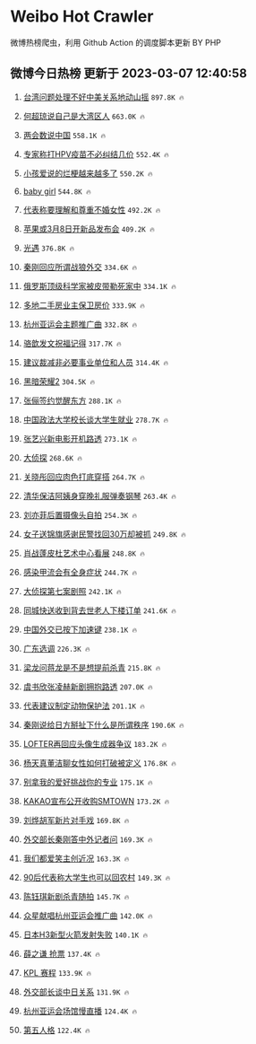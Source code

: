 # Weibo Hot Crawler 



微博热榜爬虫，利用 Github Action 的调度脚本更新 BY PHP 


## 微博今日热榜 更新于 2023-03-07 12:40:58 
1. [台湾问题处理不好中美关系地动山摇](https://s.weibo.com/weibo?q=%23%E5%8F%B0%E6%B9%BE%E9%97%AE%E9%A2%98%E5%A4%84%E7%90%86%E4%B8%8D%E5%A5%BD%E4%B8%AD%E7%BE%8E%E5%85%B3%E7%B3%BB%E5%9C%B0%E5%8A%A8%E5%B1%B1%E6%91%87%23&t=31&band_rank=1&Refer=top) `897.8K 🔥` 

1. [何超琼说自己是大湾区人](https://s.weibo.com/weibo?q=%23%E4%BD%95%E8%B6%85%E7%90%BC%E8%AF%B4%E8%87%AA%E5%B7%B1%E6%98%AF%E5%A4%A7%E6%B9%BE%E5%8C%BA%E4%BA%BA%23&t=31&band_rank=2&Refer=top) `663.0K 🔥` 

1. [两会数说中国](https://s.weibo.com/weibo?q=%23%E4%B8%A4%E4%BC%9A%E6%95%B0%E8%AF%B4%E4%B8%AD%E5%9B%BD%23&t=31&band_rank=3&Refer=top) `558.1K 🔥` 

1. [专家称打HPV疫苗不必纠结几价](https://s.weibo.com/weibo?q=%23%E4%B8%93%E5%AE%B6%E7%A7%B0%E6%89%93HPV%E7%96%AB%E8%8B%97%E4%B8%8D%E5%BF%85%E7%BA%A0%E7%BB%93%E5%87%A0%E4%BB%B7%23&t=31&band_rank=4&Refer=top) `552.4K 🔥` 

1. [小孩爱说的烂梗越来越多了](https://s.weibo.com/weibo?q=%23%E5%B0%8F%E5%AD%A9%E7%88%B1%E8%AF%B4%E7%9A%84%E7%83%82%E6%A2%97%E8%B6%8A%E6%9D%A5%E8%B6%8A%E5%A4%9A%E4%BA%86%23&t=31&band_rank=5&Refer=top) `550.2K 🔥` 

1. [baby girl](https://s.weibo.com/weibo?q=baby%20girl&t=31&band_rank=6&Refer=top) `544.8K 🔥` 

1. [代表称要理解和尊重不婚女性](https://s.weibo.com/weibo?q=%23%E4%BB%A3%E8%A1%A8%E7%A7%B0%E8%A6%81%E7%90%86%E8%A7%A3%E5%92%8C%E5%B0%8A%E9%87%8D%E4%B8%8D%E5%A9%9A%E5%A5%B3%E6%80%A7%23&t=31&band_rank=7&Refer=top) `492.2K 🔥` 

1. [苹果或3月8日开新品发布会](https://s.weibo.com/weibo?q=%23%E8%8B%B9%E6%9E%9C%E6%88%963%E6%9C%888%E6%97%A5%E5%BC%80%E6%96%B0%E5%93%81%E5%8F%91%E5%B8%83%E4%BC%9A%23&t=31&band_rank=8&Refer=top) `409.2K 🔥` 

1. [光遇](https://s.weibo.com/weibo?q=%E5%85%89%E9%81%87&t=31&band_rank=9&Refer=top) `376.8K 🔥` 

1. [秦刚回应所谓战狼外交](https://s.weibo.com/weibo?q=%23%E7%A7%A6%E5%88%9A%E5%9B%9E%E5%BA%94%E6%89%80%E8%B0%93%E6%88%98%E7%8B%BC%E5%A4%96%E4%BA%A4%23&t=31&band_rank=10&Refer=top) `334.6K 🔥` 

1. [俄罗斯顶级科学家被皮带勒死家中](https://s.weibo.com/weibo?q=%23%E4%BF%84%E7%BD%97%E6%96%AF%E9%A1%B6%E7%BA%A7%E7%A7%91%E5%AD%A6%E5%AE%B6%E8%A2%AB%E7%9A%AE%E5%B8%A6%E5%8B%92%E6%AD%BB%E5%AE%B6%E4%B8%AD%23&t=31&band_rank=11&Refer=top) `334.1K 🔥` 

1. [多地二手房业主保卫房价](https://s.weibo.com/weibo?q=%23%E5%A4%9A%E5%9C%B0%E4%BA%8C%E6%89%8B%E6%88%BF%E4%B8%9A%E4%B8%BB%E4%BF%9D%E5%8D%AB%E6%88%BF%E4%BB%B7%23&t=31&band_rank=12&Refer=top) `333.9K 🔥` 

1. [杭州亚运会主题推广曲](https://s.weibo.com/weibo?q=%23%E6%9D%AD%E5%B7%9E%E4%BA%9A%E8%BF%90%E4%BC%9A%E4%B8%BB%E9%A2%98%E6%8E%A8%E5%B9%BF%E6%9B%B2%23&t=31&band_rank=13&Refer=top) `332.8K 🔥` 

1. [骆歆发文祝福记得](https://s.weibo.com/weibo?q=%23%E9%AA%86%E6%AD%86%E5%8F%91%E6%96%87%E7%A5%9D%E7%A6%8F%E8%AE%B0%E5%BE%97%23&t=31&band_rank=14&Refer=top) `317.7K 🔥` 

1. [建议裁减非必要事业单位和人员](https://s.weibo.com/weibo?q=%23%E5%BB%BA%E8%AE%AE%E8%A3%81%E5%87%8F%E9%9D%9E%E5%BF%85%E8%A6%81%E4%BA%8B%E4%B8%9A%E5%8D%95%E4%BD%8D%E5%92%8C%E4%BA%BA%E5%91%98%23&t=31&band_rank=15&Refer=top) `314.4K 🔥` 

1. [黑暗荣耀2](https://s.weibo.com/weibo?q=%23%E9%BB%91%E6%9A%97%E8%8D%A3%E8%80%802%23&t=31&band_rank=16&Refer=top) `304.5K 🔥` 

1. [张俪签约觉醒东方](https://s.weibo.com/weibo?q=%23%E5%BC%A0%E4%BF%AA%E7%AD%BE%E7%BA%A6%E8%A7%89%E9%86%92%E4%B8%9C%E6%96%B9%23&t=31&band_rank=17&Refer=top) `288.1K 🔥` 

1. [中国政法大学校长谈大学生就业](https://s.weibo.com/weibo?q=%23%E4%B8%AD%E5%9B%BD%E6%94%BF%E6%B3%95%E5%A4%A7%E5%AD%A6%E6%A0%A1%E9%95%BF%E8%B0%88%E5%A4%A7%E5%AD%A6%E7%94%9F%E5%B0%B1%E4%B8%9A%23&t=31&band_rank=18&Refer=top) `278.7K 🔥` 

1. [张艺兴新电影开机路透](https://s.weibo.com/weibo?q=%23%E5%BC%A0%E8%89%BA%E5%85%B4%E6%96%B0%E7%94%B5%E5%BD%B1%E5%BC%80%E6%9C%BA%E8%B7%AF%E9%80%8F%23&t=31&band_rank=19&Refer=top) `273.1K 🔥` 

1. [大侦探](https://s.weibo.com/weibo?q=%E5%A4%A7%E4%BE%A6%E6%8E%A2&t=31&band_rank=20&Refer=top) `268.6K 🔥` 

1. [关晓彤回应肉色打底穿搭](https://s.weibo.com/weibo?q=%23%E5%85%B3%E6%99%93%E5%BD%A4%E5%9B%9E%E5%BA%94%E8%82%89%E8%89%B2%E6%89%93%E5%BA%95%E7%A9%BF%E6%90%AD%23&t=31&band_rank=21&Refer=top) `264.7K 🔥` 

1. [清华保洁阿姨身穿晚礼服弹奏钢琴](https://s.weibo.com/weibo?q=%23%E6%B8%85%E5%8D%8E%E4%BF%9D%E6%B4%81%E9%98%BF%E5%A7%A8%E8%BA%AB%E7%A9%BF%E6%99%9A%E7%A4%BC%E6%9C%8D%E5%BC%B9%E5%A5%8F%E9%92%A2%E7%90%B4%23&t=31&band_rank=22&Refer=top) `263.4K 🔥` 

1. [刘亦菲后置摄像头自拍](https://s.weibo.com/weibo?q=%23%E5%88%98%E4%BA%A6%E8%8F%B2%E5%90%8E%E7%BD%AE%E6%91%84%E5%83%8F%E5%A4%B4%E8%87%AA%E6%8B%8D%23&t=31&band_rank=23&Refer=top) `254.3K 🔥` 

1. [女子送锦旗感谢民警找回30万却被抓](https://s.weibo.com/weibo?q=%23%E5%A5%B3%E5%AD%90%E9%80%81%E9%94%A6%E6%97%97%E6%84%9F%E8%B0%A2%E6%B0%91%E8%AD%A6%E6%89%BE%E5%9B%9E30%E4%B8%87%E5%8D%B4%E8%A2%AB%E6%8A%93%23&t=31&band_rank=24&Refer=top) `249.8K 🔥` 

1. [肖战蓬皮杜艺术中心看展](https://s.weibo.com/weibo?q=%23%E8%82%96%E6%88%98%E8%93%AC%E7%9A%AE%E6%9D%9C%E8%89%BA%E6%9C%AF%E4%B8%AD%E5%BF%83%E7%9C%8B%E5%B1%95%23&t=31&band_rank=25&Refer=top) `248.8K 🔥` 

1. [感染甲流会有全身症状](https://s.weibo.com/weibo?q=%23%E6%84%9F%E6%9F%93%E7%94%B2%E6%B5%81%E4%BC%9A%E6%9C%89%E5%85%A8%E8%BA%AB%E7%97%87%E7%8A%B6%23&t=31&band_rank=26&Refer=top) `244.7K 🔥` 

1. [大侦探第七案剧照](https://s.weibo.com/weibo?q=%23%E5%A4%A7%E4%BE%A6%E6%8E%A2%E7%AC%AC%E4%B8%83%E6%A1%88%E5%89%A7%E7%85%A7%23&t=31&band_rank=27&Refer=top) `242.1K 🔥` 

1. [同城快送收到背去世老人下楼订单](https://s.weibo.com/weibo?q=%23%E5%90%8C%E5%9F%8E%E5%BF%AB%E9%80%81%E6%94%B6%E5%88%B0%E8%83%8C%E5%8E%BB%E4%B8%96%E8%80%81%E4%BA%BA%E4%B8%8B%E6%A5%BC%E8%AE%A2%E5%8D%95%23&t=31&band_rank=28&Refer=top) `241.6K 🔥` 

1. [中国外交已按下加速键](https://s.weibo.com/weibo?q=%23%E4%B8%AD%E5%9B%BD%E5%A4%96%E4%BA%A4%E5%B7%B2%E6%8C%89%E4%B8%8B%E5%8A%A0%E9%80%9F%E9%94%AE%23&t=31&band_rank=29&Refer=top) `238.1K 🔥` 

1. [广东选调](https://s.weibo.com/weibo?q=%E5%B9%BF%E4%B8%9C%E9%80%89%E8%B0%83&t=31&band_rank=30&Refer=top) `226.3K 🔥` 

1. [梁龙问蒋龙是不是想提前杀青](https://s.weibo.com/weibo?q=%23%E6%A2%81%E9%BE%99%E9%97%AE%E8%92%8B%E9%BE%99%E6%98%AF%E4%B8%8D%E6%98%AF%E6%83%B3%E6%8F%90%E5%89%8D%E6%9D%80%E9%9D%92%23&t=31&band_rank=31&Refer=top) `215.8K 🔥` 

1. [虞书欣张凌赫新剧拥抱路透](https://s.weibo.com/weibo?q=%23%E8%99%9E%E4%B9%A6%E6%AC%A3%E5%BC%A0%E5%87%8C%E8%B5%AB%E6%96%B0%E5%89%A7%E6%8B%A5%E6%8A%B1%E8%B7%AF%E9%80%8F%23&t=31&band_rank=32&Refer=top) `207.0K 🔥` 

1. [代表建议制定动物保护法](https://s.weibo.com/weibo?q=%23%E4%BB%A3%E8%A1%A8%E5%BB%BA%E8%AE%AE%E5%88%B6%E5%AE%9A%E5%8A%A8%E7%89%A9%E4%BF%9D%E6%8A%A4%E6%B3%95%23&t=31&band_rank=33&Refer=top) `201.1K 🔥` 

1. [秦刚说给日方掰扯下什么是所谓秩序](https://s.weibo.com/weibo?q=%23%E7%A7%A6%E5%88%9A%E8%AF%B4%E7%BB%99%E6%97%A5%E6%96%B9%E6%8E%B0%E6%89%AF%E4%B8%8B%E4%BB%80%E4%B9%88%E6%98%AF%E6%89%80%E8%B0%93%E7%A7%A9%E5%BA%8F%23&t=31&band_rank=34&Refer=top) `190.6K 🔥` 

1. [LOFTER再回应头像生成器争议](https://s.weibo.com/weibo?q=%23LOFTER%E5%86%8D%E5%9B%9E%E5%BA%94%E5%A4%B4%E5%83%8F%E7%94%9F%E6%88%90%E5%99%A8%E4%BA%89%E8%AE%AE%23&t=31&band_rank=35&Refer=top) `183.2K 🔥` 

1. [杨天真董洁聊女性如何打破被定义](https://s.weibo.com/weibo?q=%23%E6%9D%A8%E5%A4%A9%E7%9C%9F%E8%91%A3%E6%B4%81%E8%81%8A%E5%A5%B3%E6%80%A7%E5%A6%82%E4%BD%95%E6%89%93%E7%A0%B4%E8%A2%AB%E5%AE%9A%E4%B9%89%23&t=31&band_rank=36&Refer=top) `176.8K 🔥` 

1. [别拿我的爱好挑战你的专业](https://s.weibo.com/weibo?q=%23%E5%88%AB%E6%8B%BF%E6%88%91%E7%9A%84%E7%88%B1%E5%A5%BD%E6%8C%91%E6%88%98%E4%BD%A0%E7%9A%84%E4%B8%93%E4%B8%9A%23&t=31&band_rank=37&Refer=top) `175.1K 🔥` 

1. [KAKAO宣布公开收购SMTOWN](https://s.weibo.com/weibo?q=%23KAKAO%E5%AE%A3%E5%B8%83%E5%85%AC%E5%BC%80%E6%94%B6%E8%B4%ADSMTOWN%23&t=31&band_rank=38&Refer=top) `173.2K 🔥` 

1. [刘烨胡军新片对手戏](https://s.weibo.com/weibo?q=%23%E5%88%98%E7%83%A8%E8%83%A1%E5%86%9B%E6%96%B0%E7%89%87%E5%AF%B9%E6%89%8B%E6%88%8F%23&t=31&band_rank=39&Refer=top) `169.8K 🔥` 

1. [外交部长秦刚答中外记者问](https://s.weibo.com/weibo?q=%23%E5%A4%96%E4%BA%A4%E9%83%A8%E9%95%BF%E7%A7%A6%E5%88%9A%E7%AD%94%E4%B8%AD%E5%A4%96%E8%AE%B0%E8%80%85%E9%97%AE%23&t=31&band_rank=40&Refer=top) `169.3K 🔥` 

1. [我们都爱笑主创近况](https://s.weibo.com/weibo?q=%23%E6%88%91%E4%BB%AC%E9%83%BD%E7%88%B1%E7%AC%91%E4%B8%BB%E5%88%9B%E8%BF%91%E5%86%B5%23&t=31&band_rank=41&Refer=top) `163.3K 🔥` 

1. [90后代表称大学生也可以回农村](https://s.weibo.com/weibo?q=%2390%E5%90%8E%E4%BB%A3%E8%A1%A8%E7%A7%B0%E5%A4%A7%E5%AD%A6%E7%94%9F%E4%B9%9F%E5%8F%AF%E4%BB%A5%E5%9B%9E%E5%86%9C%E6%9D%91%23&t=31&band_rank=42&Refer=top) `149.3K 🔥` 

1. [陈钰琪新剧杀青随拍](https://s.weibo.com/weibo?q=%23%E9%99%88%E9%92%B0%E7%90%AA%E6%96%B0%E5%89%A7%E6%9D%80%E9%9D%92%E9%9A%8F%E6%8B%8D%23&t=31&band_rank=43&Refer=top) `145.7K 🔥` 

1. [众星献唱杭州亚运会推广曲](https://s.weibo.com/weibo?q=%23%E4%BC%97%E6%98%9F%E7%8C%AE%E5%94%B1%E6%9D%AD%E5%B7%9E%E4%BA%9A%E8%BF%90%E4%BC%9A%E6%8E%A8%E5%B9%BF%E6%9B%B2%23&t=31&band_rank=44&Refer=top) `142.0K 🔥` 

1. [日本H3新型火箭发射失败](https://s.weibo.com/weibo?q=%23%E6%97%A5%E6%9C%ACH3%E6%96%B0%E5%9E%8B%E7%81%AB%E7%AE%AD%E5%8F%91%E5%B0%84%E5%A4%B1%E8%B4%A5%23&t=31&band_rank=45&Refer=top) `140.1K 🔥` 

1. [薛之谦 抢票](https://s.weibo.com/weibo?q=%E8%96%9B%E4%B9%8B%E8%B0%A6%20%E6%8A%A2%E7%A5%A8&t=31&band_rank=46&Refer=top) `137.4K 🔥` 

1. [KPL 赛程](https://s.weibo.com/weibo?q=KPL%20%E8%B5%9B%E7%A8%8B&t=31&band_rank=47&Refer=top) `133.9K 🔥` 

1. [外交部长谈中日关系](https://s.weibo.com/weibo?q=%23%E5%A4%96%E4%BA%A4%E9%83%A8%E9%95%BF%E8%B0%88%E4%B8%AD%E6%97%A5%E5%85%B3%E7%B3%BB%23&t=31&band_rank=48&Refer=top) `131.9K 🔥` 

1. [杭州亚运会场馆慢直播](https://s.weibo.com/weibo?q=%23%E6%9D%AD%E5%B7%9E%E4%BA%9A%E8%BF%90%E4%BC%9A%E5%9C%BA%E9%A6%86%E6%85%A2%E7%9B%B4%E6%92%AD%23&t=31&band_rank=49&Refer=top) `124.4K 🔥` 

1. [第五人格](https://s.weibo.com/weibo?q=%23%E7%AC%AC%E4%BA%94%E4%BA%BA%E6%A0%BC%23&t=31&band_rank=50&Refer=top) `122.4K 🔥` 

